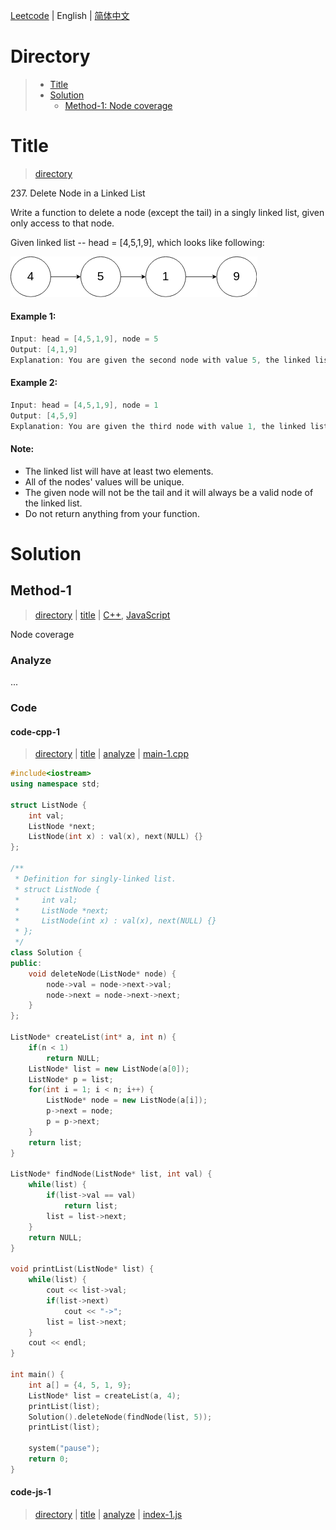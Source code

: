 [Leetcode](../README.CN.md) | English | [简体中文](./README.CN.md)

# Directory

>- [Title](#title)
>- [Solution](#solution)
>    - [Method-1: Node coverage](#Method-1)

# Title

>[directory](#directory)

237.&nbsp;Delete Node in a Linked List

Write a function to delete a node (except the tail) in a singly linked list, given only access to that node.

Given linked list -- head = [4,5,1,9], which looks like following:

![img-1](./image/img-1.png "img-1")

#### Example 1:

```cpp
Input: head = [4,5,1,9], node = 5
Output: [4,1,9]
Explanation: You are given the second node with value 5, the linked list should become 4 -> 1 -> 9 after calling your function.
```

#### Example 2:

```cpp
Input: head = [4,5,1,9], node = 1
Output: [4,5,9]
Explanation: You are given the third node with value 1, the linked list should become 4 -> 5 -> 9 after calling your function.
```

#### Note:

- The linked list will have at least two elements.
- All of the nodes' values will be unique.
- The given node will not be the tail and it will always be a valid node of the linked list.
- Do not return anything from your function.

# Solution

## Method-1

>[directory](#directory) | [title](#title) | [C++](#code-cpp-1), [JavaScript](#code-js-1)

Node coverage

### Analyze

...

### Code

#### code-cpp-1

>[directory](#directory) | [title](#title) | [analyze](#method-1) | [main-1.cpp](./main-1.cpp "main-1.cpp")

```cpp
#include<iostream>
using namespace std;

struct ListNode {
    int val;
    ListNode *next;
    ListNode(int x) : val(x), next(NULL) {}
};

/**
 * Definition for singly-linked list.
 * struct ListNode {
 *     int val;
 *     ListNode *next;
 *     ListNode(int x) : val(x), next(NULL) {}
 * };
 */
class Solution {
public:
    void deleteNode(ListNode* node) {
        node->val = node->next->val;
        node->next = node->next->next;
    }
};

ListNode* createList(int* a, int n) {
    if(n < 1)
        return NULL;
    ListNode* list = new ListNode(a[0]);
    ListNode* p = list;
    for(int i = 1; i < n; i++) {
        ListNode* node = new ListNode(a[i]);
        p->next = node;
        p = p->next;
    }
    return list;
}

ListNode* findNode(ListNode* list, int val) {
    while(list) {
        if(list->val == val)
            return list;
        list = list->next;
    }
    return NULL;
}

void printList(ListNode* list) {
    while(list) {
        cout << list->val;
        if(list->next)
            cout << "->";
        list = list->next;
    }
    cout << endl;
}

int main() {
    int a[] = {4, 5, 1, 9};
    ListNode* list = createList(a, 4);
    printList(list);
    Solution().deleteNode(findNode(list, 5));
    printList(list);
    
    system("pause");
    return 0;
}
```

#### code-js-1

>[directory](#directory) | [title](#title) | [analyze](#method-1) | [index-1.js](./index-1.js "index-1.js")

```js

```
